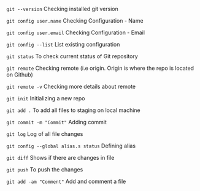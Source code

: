 `git --version`           	Checking installed git version 

`git config user.name` 	Checking Configuration - Name

`git config user.email` 	Checking Configuration - Email

`git config --list`	List existing configuration

`git status`	To check current status of Git repository

`git remote`	Checking remote (i.e origin. Origin  is where the repo is located on Github)

`git remote -v`	Checking more details about remote

`git init`	Initializing a new repo

`git add .`	To add all files to staging on local machine

`git commit -m "Commit"`	Adding commit

`git log`	Log of all file changes

`git config --global alias.s status`	Defining alias

`git diff`	Shows if there are changes in file

`git push`	To push the changes

`git add -am "Comment"`	Add and comment a file
